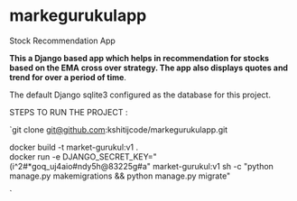 # markegurukulapp
Stock Recommendation App

**This a Django based app which helps in recommendation for stocks based on the EMA cross over strategy.
The app also displays quotes and trend for over a period of time**.

The default Django sqlite3  configured as the database for this project. 




STEPS TO RUN THE PROJECT : 

`git clone git@github.com:kshitijcode/markegurukulapp.git

 docker build -t market-gurukul:v1 .   
 docker run -e DJANGO_SECRET_KEY="(i^2#*goq_uj4aio#ndy5h@83225g#a" market-gurukul:v1 sh -c "python manage.py makemigrations && python manage.py migrate"
    
`

